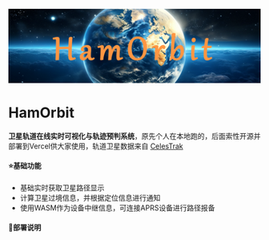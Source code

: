 ![GoHAM](./assets/logo.png)

# HamOrbit

**卫星轨道在线实时可视化与轨迹预判系统**，原先个人在本地跑的，后面索性开源并部署到Vercel供大家使用，轨道卫星数据来自 [CelesTrak](https://celestrak.org/)

#### ⭐基础功能

- 基础实时获取卫星路径显示
- 计算卫星过境信息，并根据定位信息进行通知
- 使用WASM作为设备中继信息，可连接APRS设备进行路径报备

#### 🔨部署说明
